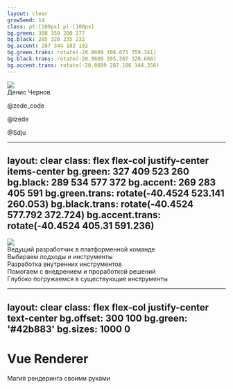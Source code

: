 ```yaml
---
layout: clear
growSeed: 14
class: pt-[100px] pl-[100px]
bg.green: 308 359 280 277
bg.black: 285 320 235 232
bg.accent: 287 344 182 192
bg.green.trans: rotate(-20.8609 308.673 359.341)
bg.black.trans: rotate(-20.8609 285.307 320.668)
bg.accent.trans: rotate(-20.8609 287.186 344.356)
---
```


<div class="mb-[50px] flex flex-row">
  <div class="w-[80px] h-[80px] bg-amber rd-full of-hidden">
    <img class="w-full h-full object-cover" src="/img/photo.png" />
  </div>
  <div class="w-[80px] h-[80px] rd-full ml-[15px]">
    <zede-icon class="w-full h-full" />
  </div>
</div>
<div class="text-4xl mb-[50px]">Денис Чернов</div>
<p><file-icons-telegram /> @zede_code</p>
<p><ion-logo-twitch /> @izede</p>
<p><ion-logo-github /> @Sdju</p>

<QrCodeIntro class="w-[200px] h-[200px] absolute top-[200px] right-[80px]" />

<style> p { @apply text-[1.25rem]; } </style>

<!--
- Всем еще раз привет
- Я Чернов Денис
- Влюблен в JS уже более 10 лет
- Я за это время успел переброюовать много очень много языков. Занимался кроме работы менторингом, консультациями веду блог и являюсь одним из администраторов русскоговорящего сообщества Vue в телеграме
- Ну и соответственно вторая моя любовь - Vue
- Я ее совершенно не стесняюсь и делюсь ею как могу. Во всех телеграм-чатах, на твиче и, конечно, у себя на канале
- QR код которого вы сейчас видите
-->

---
layout: clear
class: flex flex-col justify-center items-center
bg.green: 327 409 523 260
bg.black: 289 534 577 372
bg.accent: 269 283 405 591
bg.green.trans: rotate(-40.4524 523.141 260.053)
bg.black.trans: rotate(-40.4524 577.792 372.724)
bg.accent.trans: rotate(-40.4524 405.31 591.236)
---

<style>
.item {
  @apply text-sm bg-black p-[12px] rd-[8px] flex flex-row items-center gap-[8px]
}
.item-icon {
  @apply w-[27px] h-[27px] rd-[4px] flex items-center justify-center;
  background-color: #D9D9D920;
}
</style>

<img src="/img/smlab.png" class="w-[240px]" />

<div class="-mt-2 text-xl">Ведущий разработчик в платформенной команде</div>

<div class="grid grid-cols-[1fr_1fr] grid-rows-[1fr_1fr] gap-[14px]" mt-12>
  <div v-click="1" class="item">
    <div class="item-icon">
      <material-symbols-light-checklist-rtl-rounded />
    </div>
    <div>
      Выбираем подходы и инструменты
    </div>
  </div>
  <div v-click="2" class="item">
    <div class="item-icon">
      <material-symbols-tools-wrench />
    </div>
    <div>
      Разработка внутренних инструментов
    </div>
  </div>
  <div v-click="3" class="item">
    <div class="item-icon">
      <fa6-solid-gears />
    </div>
    <div>
      Помогаем с внедрением и проработкой решений
    </div>
  </div>
  <div v-click="4" class="item">
    <div class="item-icon">
      <icon-park-solid-bubble-chart />
    </div>
    <div>
      Глубоко погружаемся в существующие инструменты
    </div>
  </div>
</div>

<!--
<div class="flex flex-col gap-4">
  <img src="/img/smlogo.png" class="w-[140px]" v-click />
  <img src="/img/demix.png" class="w-[140px]" v-click />
  <img src="/img/funday.png" class="w-[140px]" v-click />
</div>
-->

<!--
- Работаю я в платформенной команде в платформенной команде SM Lab он же Спортмастер
- И спормастер это не только сам спортмастер, но и множество брендов за ним
  - funday
  - O'Stin
  - Demix
  - и другие и внутренних продуктов

В рамках команды мы определяемся с технологическим стеком

Разрабатываем решения для пользования другими продуктовыми командами

Помогаем с внедрением этих технологий другими командами 

И для всего этого при работе часто приходится изучать технологии вглубину. А почти весь фронтенд в рамках компании на Vue, поэтому ему уделяем особое внимание. Ну и тема сегодняшнего доклада
-->

---
layout: clear
class: flex flex-col justify-center text-center
bg.offset: 300 100
bg.green: '#42b883'
bg.sizes: 1000 0
---

# Vue Renderer

Магия рендеринга своими руками

<!--
Vue Renderer - магия рендеринг своими руками

И проблема этой темы заключается в том, что это одна из таких тем, которая остается в тени и почти никак не покрыта в документации, там буквально 1 абзац с типом и ВСЕ

Может есть какие-то статьи? Да их тоже особо найти не удалось. Буквально 1-2 и то на английском и наполовину проработанным содержанием

Поэтому пришлось вооружиться с лупой и косплеить Дашу Путешественницу. В поисках информации по исходникам. Но вот я тут и готов поделиться с вами этими ~тайными знаниями~
-->
